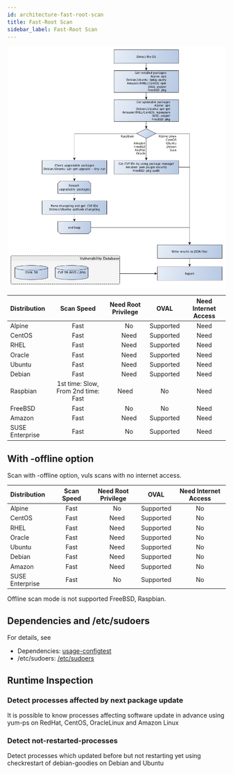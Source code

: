 ```yaml
---
id: architecture-fast-root-scan
title: Fast-Root Scan
sidebar_label: Fast-Root Scan
---
```


![Vuls-Scan-Flow](/img/docs/vuls-scan-flow-fast-root.png)

| Distribution|                             Scan Speed | Need Root Privilege |       OVAL | Need Internet Access|
|:------------|:--------------------------------------:|:-------------------:|:----------:|:---------------------------------------:|
| Alpine      |                                   Fast |　                No |  Supported |                                    Need |
| CentOS      |                                   Fast |　              Need |  Supported |                                    Need |
| RHEL        |                                   Fast |　              Need |  Supported |                                    Need |
| Oracle      |                                   Fast |　              Need |  Supported |                                    Need |
| Ubuntu      |                                   Fast |　              Need |  Supported |                                    Need |
| Debian      |                                   Fast |　              Need |  Supported |                                    Need |
| Raspbian    |    1st time: Slow, From 2nd time: Fast |                Need |         No |                                    Need |
| FreeBSD     |                                   Fast |　                No |         No |                                    Need |
| Amazon      |                                   Fast |　              Need |  Supported |                                    Need |
| SUSE Enterprise |                               Fast |　                No |  Supported |                                    Need |

## With -offline option

Scan with -offline option, vuls scans with no internet access.

| Distribution|                             Scan Speed | Need Root Privilege |       OVAL | Need Internet Access|
|:------------|:--------------------------------------:|:-------------------:|:----------:|:---------------------------------------:|
| Alpine      |                                   Fast |　                No |  Supported |                                    No |
| CentOS      |                                   Fast |　              Need |  Supported |                                    No |
| RHEL        |                                   Fast |　              Need |  Supported |                                    No |
| Oracle      |                                   Fast |　              Need |  Supported |                                    No |
| Ubuntu      |                                   Fast |　              Need |  Supported |                                    No |
| Debian      |                                   Fast |　              Need |  Supported |                                    No |
| Amazon      |                                   Fast |　              Need |  Supported |                                    No |
| SUSE Enterprise |                               Fast |　                No |  Supported |                                    No |

Offline scan mode is not supported FreeBSD, Raspbian.

## Dependencies and /etc/sudoers

For details, see

- Dependencies: [usage-configtest](usage-configtest.md#fast-root-scan-mode)
- /etc/sudoers: [/etc/sudoers](usage-configtest.md#etc-sudoers)

## Runtime Inspection

### Detect processes affected by next package update

It is possible to know processes affecting software update in advance using yum-ps on RedHat, CentOS, OracleLinux and Amazon Linux

### Detect not-restarted-processes

Detect processes which updated before but not restarting yet using checkrestart of debian-goodies on Debian and Ubuntu
